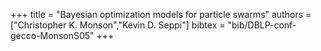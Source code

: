 +++
title =  "Bayesian optimization models for particle swarms"
authors = ["Christopher K. Monson","Kevin D. Seppi"]
bibtex = "bib/DBLP-conf-gecco-MonsonS05"
+++
